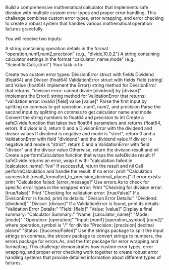 Build a comprehensive mathematical calculator that implements safe division with multiple custom error types and proper error handling. This challenge combines custom error types, error wrapping, and error checking to create a robust system that handles various mathematical operation failures gracefully.

You will receive two inputs:

A string containing operation details in the format "operation,num1,num2,precision" (e.g., "divide,10,0,2")
A string containing calculator settings in the format "calculator_name,mode" (e.g., "ScientificCalc,strict")
Your task is to:

Create two custom error types:
DivisionError struct with fields Dividend (float64) and Divisor (float64)
ValidationError struct with fields Field (string) and Value (float64)
Implement the Error() string method for DivisionError that returns: "division error: cannot divide [dividend] by [divisor]"
Implement the Error() string method for ValidationError that returns: "validation error: invalid [field] value [value]"
Parse the first input by splitting on commas to get operation, num1, num2, and precision
Parse the second input by splitting on commas to get calculator name and mode
Convert the string numbers to float64 and precision to int
Create a safeDivide function that takes two float64 parameters and returns (float64, error):
If divisor is 0, return 0 and a DivisionError with the dividend and divisor values
If dividend is negative and mode is "strict", return 0 and a ValidationError with field "dividend" and the dividend value
If divisor is negative and mode is "strict", return 0 and a ValidationError with field "divisor" and the divisor value
Otherwise, return the division result and nil
Create a performCalculation function that wraps the safeDivide result:
If safeDivide returns an error, wrap it with: "calculation failed in [calculator_name]: %w"
If successful, return the result and nil
Call performCalculation and handle the result:
If no error: print "Calculation successful: [result_formatted_to_precision_decimal_places]"
If error exists: print "Calculation failed: [error_message]"
Use errors.As to check for specific error types in the wrapped error:
Print "Checking for division error: [true/false]"
Print "Checking for validation error: [true/false]"
If a DivisionError is found, print its details:
"Division Error Details:"
"Dividend: [dividend]"
"Divisor: [divisor]"
If a ValidationError is found, print its details:
"Validation Error Details:"
"Field: [field]"
"Value: [value]"
Display a final summary:
"Calculator Summary:"
"Name: [calculator_name]"
"Mode: [mode]"
"Operation: [operation]"
"Input: [num1] [operation_symbol] [num2]" where operation_symbol is "/" for divide
"Precision: [precision] decimal places"
"Status: [Success/Failed]"
Use the strings package to split the input strings on commas, the strconv package to convert strings to numbers, the errors package for errors.As, and the fmt package for error wrapping and formatting. This challenge demonstrates how custom error types, error wrapping, and proper error checking work together to create robust error handling systems that provide detailed information about different types of failures.
